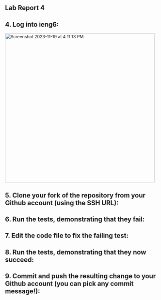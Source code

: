 ## Lab Report 4

## 4. Log into ieng6: 
<img width="493" alt="Screenshot 2023-11-19 at 4 11 13 PM" src="https://github.com/jasmine-le29/cse15l-lab-reports/assets/116687332/a7d76a0c-72ce-48d0-9d78-92137ff17769">
<up> <enter></enter></up>

## 5. Clone your fork of the repository from your Github account (using the SSH URL): 

## 6. Run the tests, demonstrating that they fail: 

## 7. Edit the code file to fix the failing test:

## 8. Run the tests, demonstrating that they now succeed:

## 9. Commit and push the resulting change to your Github account (you can pick any commit message!):

